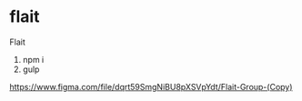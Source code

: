 # flait
Flait 


1. npm i
2. gulp

https://www.figma.com/file/dqrt59SmgNiBU8pXSVpYdt/Flait-Group-(Copy)
